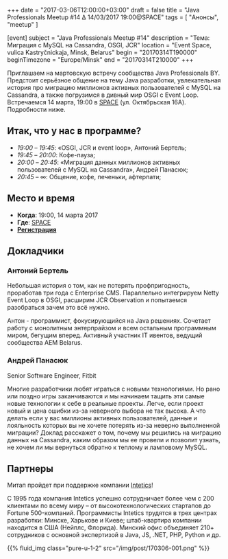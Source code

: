 +++
date = "2017-03-06T12:00:00+03:00"
draft = false
title = "Java Professionals Meetup #14 ∆ 14/03/2017 19:00@SPACE"
tags = [
    "Анонсы", "meetup"
]

[event]
subject = "Java Professionals Meetup #14"
description = "Тема: Миграция c MySQL на Cassandra, OSGI, JCR"
location = "Event Space, vulica Kastryčnickaja, Minsk, Belarus"
begin = "20170314T190000"
beginTimezone = "Europe/Minsk"
end = "20170314T210000"
+++

Приглашаем на мартовскую встречу сообщества Java Professionals BY. Предстоит серьёзное общение на тему Java разработки, увлекательная история про миграцию миллионов активных пользователей с MySQL на Cassandra, а также погрузимся в дивный мир OSGI с Event Loop. Встречаемся 14 марта, 19:00 в [SPACE](http://eventspace.by) (ул. Октябрьская 16А).
Подробности ниже.

<!--more-->

## Итак, что у нас в программе?

* _19:00_ – _19:45_: «OSGI, JCR и event loop», Антоний Бертель;
* _19:45_ – _20:00_: Кофе-пауза;
* _20:00_ – _20:45_: «Миграция данных миллионов активных пользователей с MySQL на Cassandra», Андрей Панасюк;
* _20:45_ – ∞: Общение, кофе, печеньки, афтерпати;

## Место и время

* **Когда**: 19:00, 14 марта 2017
* **Где**: [SPACE](http://eventspace.by)
* **[Регистрация](http://bit.ly/jprof_reg_14)**

## Докладчики

### Антоний Бертель

Небольшая история о том, как не потерять профпригодность, проработав три года с Enterprise CMS. Параллельно интегрируем Netty Event Loop в OSGI, расширим JCR Observation и попытаемся разобраться зачем это всё нужно.

Антон - программист, фокусирующийся на Java решениях. Сочетает работу с монолитным энтерпрайзом и всем остальным программным миром, бегущим вперед. Активный участник IT ивентов, ведущий сообщества AEM Belarus.

### Андрей Панасюк

Senior Software Engineer, Fitbit

Многие разработчики любят играться с новыми технологиями. Но рано или поздно игры заканчиваются и мы начинаем тащить эти самые новые технологии к себе в реальные проекты. Легче, если проект новый и цена ошибки из-за неверного выбора не так высока. А что делать если у вас миллионы активных пользователей, данные и лояльность которых вы не хочете потерять из-за неверно выполненной миграции? Доклад расскажет о том, почему мы решились на миграцию данных на Cassandra, каким образом мы ее провели и позволит узнать, не хочем ли мы вернуться обратно к теплому и ламповому MySQL.

## Партнеры

Митап пройдет при поддержке компании [Intetics](http://intetics.com/)!

С 1995 года компания Intetics успешно сотрудничает более чем с 200 клиентами по всему миру – от высокотехнологических стартапов до Fortune 500-компаний. 
Программисты Intetics трудятся в трех центрах разработки: Минске, Харькове и Киеве; штаб-квартира компании находится в США (Нейплс, Флорида).
Минский офис объединяет 210+ сотрудников с основной экспертизой в Java, JS, .NET, PHP, Python и др.

{{% fluid_img class="pure-u-1-2" src="/img/post/170306-001.png" %}}